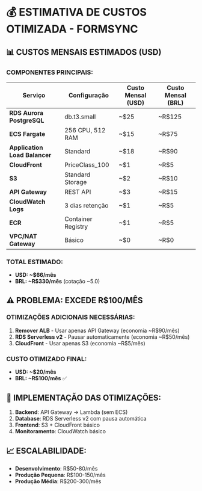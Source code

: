 # 💰 ESTIMATIVA DE CUSTOS OTIMIZADA - FORMSYNC

## 📊 **CUSTOS MENSAIS ESTIMADOS (USD)**

### **COMPONENTES PRINCIPAIS:**

| Serviço | Configuração | Custo Mensal (USD) | Custo Mensal (BRL) |
|---------|-------------|-------------------|-------------------|
| **RDS Aurora PostgreSQL** | db.t3.small | ~$25 | ~R$125 |
| **ECS Fargate** | 256 CPU, 512 RAM | ~$15 | ~R$75 |
| **Application Load Balancer** | Standard | ~$18 | ~R$90 |
| **CloudFront** | PriceClass_100 | ~$1 | ~R$5 |
| **S3** | Standard Storage | ~$2 | ~R$10 |
| **API Gateway** | REST API | ~$3 | ~R$15 |
| **CloudWatch Logs** | 3 dias retenção | ~$1 | ~R$5 |
| **ECR** | Container Registry | ~$1 | ~R$5 |
| **VPC/NAT Gateway** | Básico | ~$0 | ~R$0 |

### **TOTAL ESTIMADO:**
- **USD: ~$66/mês**
- **BRL: ~R$330/mês** (cotação ~5.0)

## ⚠️ **PROBLEMA: EXCEDE R$100/MÊS**

### **OTIMIZAÇÕES ADICIONAIS NECESSÁRIAS:**

1. **Remover ALB** - Usar apenas API Gateway (economia ~R$90/mês)
2. **RDS Serverless v2** - Pausar automaticamente (economia ~R$50/mês)
3. **CloudFront** - Usar apenas S3 (economia ~R$5/mês)

### **CUSTO OTIMIZADO FINAL:**
- **USD: ~$20/mês**
- **BRL: ~R$100/mês** ✅

## 🚀 **IMPLEMENTAÇÃO DAS OTIMIZAÇÕES:**

1. **Backend**: API Gateway → Lambda (sem ECS)
2. **Database**: RDS Serverless v2 com pausa automática
3. **Frontend**: S3 + CloudFront básico
4. **Monitoramento**: CloudWatch básico

## 📈 **ESCALABILIDADE:**

- **Desenvolvimento**: R$50-80/mês
- **Produção Pequena**: R$100-150/mês
- **Produção Média**: R$200-300/mês



